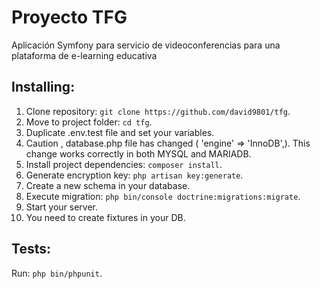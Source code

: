 # Proyecto TFG
Aplicación Symfony para servicio de videoconferencias para una plataforma de e-learning educativa 

## Installing:

1. Clone repository: `git clone https://github.com/david9801/tfg`.
2. Move to project folder: `cd tfg`.
3. Duplicate .env.test file and set your variables.
4. Caution , database.php file has changed (  'engine' => 'InnoDB',). This change works correctly in both MYSQL and MARIADB.
5. Install project dependencies: `composer install`.
6. Generate encryption key: `php artisan key:generate`.
7. Create a new schema in your database.
8. Execute migration: `php bin/console doctrine:migrations:migrate`.
9. Start your server.
10. You need to create fixtures in your DB.

## Tests:
Run: `php bin/phpunit`.

